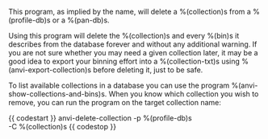 This program, as implied by the name, will delete a %(collection)s from a %(profile-db)s or a %(pan-db)s. 

Using this program will delete the %(collection)s and every %(bin)s it describes from the database forever and without any additional warning. If you are not sure whether you may need a given collection later, it may be a good idea to export your binning effort into a %(collection-txt)s using %(anvi-export-collection)s before deleting it, just to be safe. 

To list available collections in a database you can use the program %(anvi-show-collections-and-bins)s. When you know which collection you wish to remove, you can run the program on the target collection name:

{{ codestart }}
anvi-delete-collection -p %(profile-db)s \
                       -C %(collection)s
{{ codestop }}
